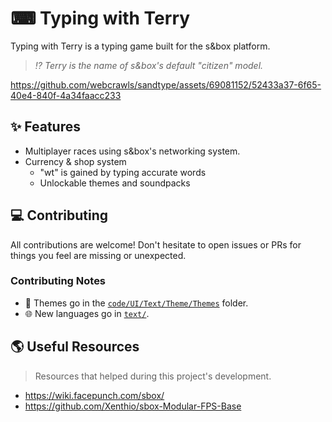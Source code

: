 # ⌨ Typing with Terry

Typing with Terry is a typing game built for the s&box platform.

> _⁉️ Terry is the name of s&box's default "citizen" model._

https://github.com/webcrawls/sandtype/assets/69081152/52433a37-6f65-40e4-840f-4a34faacc233

## ✨ Features

- Multiplayer races using s&box's networking system.
- Currency & shop system
  - "wt" is gained by typing accurate words
  - Unlockable themes and soundpacks

## 💻 Contributing

All contributions are welcome! Don't hesitate to open issues or PRs for things you feel are missing or unexpected.

### Contributing Notes

- 💄 Themes go in the [`code/UI/Text/Theme/Themes`](https://github.com/webcrawls/sandtype/tree/master/code/UI/Text/Theme/Themes) folder.
- 🌐 New languages go in [`text/`](https://github.com/webcrawls/sandtype/tree/master/text).

## 🌎 Useful Resources

> Resources that helped during this project's development.

- https://wiki.facepunch.com/sbox/
- https://github.com/Xenthio/sbox-Modular-FPS-Base
